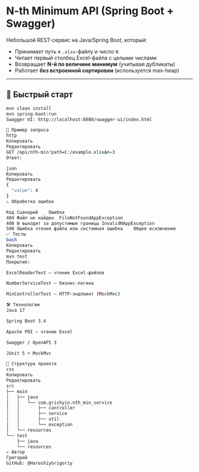 # N-th Minimum API (Spring Boot + Swagger)

Небольшой REST-сервис на Java/Spring Boot, который:

- Принимает путь к `.xlsx`-файлу и число `N`
- Читает первый столбец Excel-файла с целыми числами
- Возвращает **N-й по величине минимум** (учитывая дубликаты)
- Работает **без встроенной сортировки** (используется max-heap)

---

## 🚀 Быстрый старт

```bash
mvn clean install
mvn spring-boot:run
Swagger UI: http://localhost:8080/swagger-ui/index.html

📌 Пример запроса
http
Копировать
Редактировать
GET /api/nth-min?path=C:/example.xlsx&n=3
Ответ:

json
Копировать
Редактировать
{
  "value": 4
}
⚠️ Обработка ошибок

Код	Сценарий	Ошибка
404	Файл не найден	FileNotFoundAppException
400	N выходит за допустимые границы	InvalidNAppException
500	Ошибка чтения файла или системная ошибка	Общее исключение
✅ Тесты
bash
Копировать
Редактировать
mvn test
Покрытие:

ExcelReaderTest — чтение Excel-файлов

NumberServiceTest — бизнес-логика

MinControllerTest — HTTP-эндпоинт (MockMvc)

🛠 Технологии
Java 17

Spring Boot 3.4

Apache POI — чтение Excel

Swagger / OpenAPI 3

JUnit 5 + MockMvc

📂 Структура проекта
css
Копировать
Редактировать
src
├── main
│   ├── java
│   │   └── com.grishyin.nth_min_service
│   │       ├── controller
│   │       ├── service
│   │       ├── util
│   │       └── exception
│   └── resources
└── test
    ├── java
    └── resources
✍️ Автор
Григорий
GitHub: @HaroshiyGrigoriy
